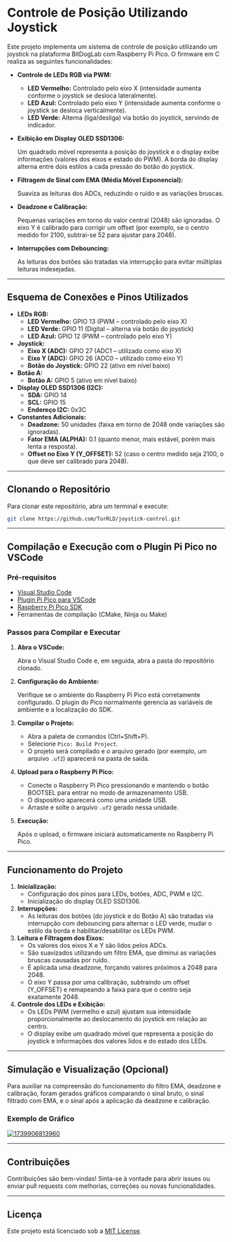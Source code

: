 # Controle de Posição Utilizando Joystick

Este projeto implementa um sistema de controle de posição utilizando um joystick na plataforma BitDogLab com Raspberry Pi Pico. O firmware em C realiza as seguintes funcionalidades:

* **Controle de LEDs RGB via PWM:**

  * **LED Vermelho:** Controlado pelo eixo X (intensidade aumenta conforme o joystick se desloca lateralmente).
  * **LED Azul:** Controlado pelo eixo Y (intensidade aumenta conforme o joystick se desloca verticalmente).
  * **LED Verde:** Alterna (liga/desliga) via botão do joystick, servindo de indicador.
* **Exibição em Display OLED SSD1306:**

  Um quadrado móvel representa a posição do joystick e o display exibe informações (valores dos eixos e estado do PWM). A borda do display alterna entre dois estilos a cada pressão do botão do joystick.
* **Filtragem de Sinal com EMA (Média Móvel Exponencial):**

  Suaviza as leituras dos ADCs, reduzindo o ruído e as variações bruscas.
* **Deadzone e Calibração:**

  Pequenas variações em torno do valor central (2048) são ignoradas. O eixo Y é calibrado para corrigir um offset (por exemplo, se o centro medido for 2100, subtrai-se 52 para ajustar para 2048).
* **Interrupções com Debouncing:**

  As leituras dos botões são tratadas via interrupção para evitar múltiplas leituras indesejadas.

---

## Esquema de Conexões e Pinos Utilizados

* **LEDs RGB:**
  * **LED Vermelho:** GPIO 13 (PWM – controlado pelo eixo X)
  * **LED Verde:** GPIO 11 (Digital – alterna via botão do joystick)
  * **LED Azul:** GPIO 12 (PWM – controlado pelo eixo Y)
* **Joystick:**
  * **Eixo X (ADC):** GPIO 27 (ADC1 – utilizado como eixo X)
  * **Eixo Y (ADC):** GPIO 26 (ADC0 – utilizado como eixo Y)
  * **Botão do Joystick:** GPIO 22 (ativo em nível baixo)
* **Botão A:**
  * **Botão A:** GPIO 5 (ativo em nível baixo)
* **Display OLED SSD1306 (I2C):**
  * **SDA:** GPIO 14
  * **SCL:** GPIO 15
  * **Endereço I2C:** 0x3C
* **Constantes Adicionais:**
  * **Deadzone:** 50 unidades (faixa em torno de 2048 onde variações são ignoradas).
  * **Fator EMA (ALPHA):** 0.1 (quanto menor, mais estável, porém mais lenta a resposta).
  * **Offset no Eixo Y (Y_OFFSET):** 52 (caso o centro medido seja 2100, o que deve ser calibrado para 2048).

---

## Clonando o Repositório

Para clonar este repositório, abra um terminal e execute:

```bash
git clone https://github.com/TorRLD/joystick-control.git
```

---

## Compilação e Execução com o Plugin Pi Pico no VSCode

### Pré-requisitos

* [Visual Studio Code](https://code.visualstudio.com/)
* [Plugin Pi Pico para VSCode](https://marketplace.visualstudio.com/items?itemName=ms-vscode.vscode-pico)
* [Raspberry Pi Pico SDK](https://github.com/raspberrypi/pico-sdk)
* Ferramentas de compilação (CMake, Ninja ou Make)

### Passos para Compilar e Executar

1. **Abra o VSCode:**

   Abra o Visual Studio Code e, em seguida, abra a pasta do repositório clonado.
2. **Configuração do Ambiente:**

   Verifique se o ambiente do Raspberry Pi Pico está corretamente configurado. O plugin do Pico normalmente gerencia as variáveis de ambiente e a localização do SDK.
3. **Compilar o Projeto:**

   * Abra a paleta de comandos (Ctrl+Shift+P).
   * Selecione `Pico: Build Project`.
   * O projeto será compilado e o arquivo gerado (por exemplo, um arquivo `.uf2`) aparecerá na pasta de saída.
4. **Upload para o Raspberry Pi Pico:**

   * Conecte o Raspberry Pi Pico pressionando e mantendo o botão BOOTSEL para entrar no modo de armazenamento USB.
   * O dispositivo aparecerá como uma unidade USB.
   * Arraste e solte o arquivo `.uf2` gerado nessa unidade.
5. **Execução:**

   Após o upload, o firmware iniciará automaticamente no Raspberry Pi Pico.

---

## Funcionamento do Projeto

1. **Inicialização:**
   * Configuração dos pinos para LEDs, botões, ADC, PWM e I2C.
   * Inicialização do display OLED SSD1306.
2. **Interrupções:**
   * As leituras dos botões (do joystick e do Botão A) são tratadas via interrupção com debouncing para alternar o LED verde, mudar o estilo da borda e habilitar/desabilitar os LEDs PWM.
3. **Leitura e Filtragem dos Eixos:**
   * Os valores dos eixos X e Y são lidos pelos ADCs.
   * São suavizados utilizando um filtro EMA, que diminui as variações bruscas causadas por ruído.
   * É aplicada uma deadzone, forçando valores próximos a 2048 para 2048.
   * O eixo Y passa por uma calibração, subtraindo um offset (Y_OFFSET) e remapeando a faixa para que o centro seja exatamente 2048.
4. **Controle dos LEDs e Exibição:**
   * Os LEDs PWM (vermelho e azul) ajustam sua intensidade proporcionalmente ao deslocamento do joystick em relação ao centro.
   * O display exibe um quadrado móvel que representa a posição do joystick e informações dos valores lidos e do estado dos LEDs.

---

## Simulação e Visualização (Opcional)

Para auxiliar na compreensão do funcionamento do filtro EMA, deadzone e calibração, foram gerados gráficos comparando o sinal bruto, o sinal filtrado com EMA, e o sinal após a aplicação da deadzone e calibração.

### Exemplo de Gráfico

[![1739906813960](image/readme/1739906813960.png)]()

---

## Contribuições

Contribuições são bem-vindas! Sinta-se à vontade para abrir issues ou enviar pull requests com melhorias, correções ou novas funcionalidades.

---

## Licença

Este projeto está licenciado sob a [MIT License](LICENSE).
